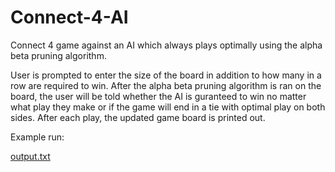 # Connect-4-AI
Connect 4 game against an AI which always plays optimally using the alpha beta pruning algorithm.

User is prompted to enter the size of the board in addition to how many in a row are required to win. After the alpha beta
pruning algorithm is ran on the board, the user will be told whether the AI is guranteed to win no matter what
play they make or if the game will end in a tie with optimal play on both sides. After each play, the updated game
board is printed out.

Example run:

[output.txt](https://github.com/jorae-25/Connect-4-AI/files/10606709/output.txt)
